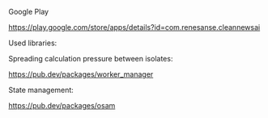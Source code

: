 

Google Play

https://play.google.com/store/apps/details?id=com.renesanse.cleannewsai

Used libraries:

Spreading calculation pressure between isolates:

https://pub.dev/packages/worker_manager

State management:

https://pub.dev/packages/osam
